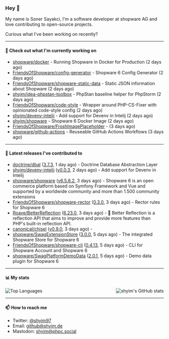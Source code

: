 ### Hey 👋

My name is Soner Sayakci, I'm a software developer at shopware AG and love contributing to open-source projects.

Curious what I've been working on recently?

---

#### 👷 Check out what I'm currently working on

- [shopware/docker](https://github.com/shopware/docker) - Running Shopware in Docker for Production (2 days ago)
- [FriendsOfShopware/config-generator](https://github.com/FriendsOfShopware/config-generator) - Shopware 6 Config Generator (2 days ago)
- [FriendsOfShopware/shopware-static-data](https://github.com/FriendsOfShopware/shopware-static-data) - Static JSON information about Shopware (2 days ago)
- [shyim/idea-phpstan-toolbox](https://github.com/shyim/idea-phpstan-toolbox) - PhpStan baseline helper for PhpStorm (2 days ago)
- [FriendsOfShopware/code-style](https://github.com/FriendsOfShopware/code-style) - Wrapper around PHP-CS-Fixer with opinionated code-style config (2 days ago)
- [shyim/devenv-intelij](https://github.com/shyim/devenv-intelij) - Add support for Devenv in Intelij (2 days ago)
- [shyim/shopware](https://github.com/shyim/shopware) - Shopware 6 Docker Image (2 days ago)
- [FriendsOfShopware/FroshImagePlaceholder](https://github.com/FriendsOfShopware/FroshImagePlaceholder) -  (3 days ago)
- [shopware/github-actions](https://github.com/shopware/github-actions) - Reuseable GitHub Actions Workflows (3 days ago)

---

#### 🔭 Latest releases I've contributed to

- [doctrine/dbal](https://github.com/doctrine/dbal) ([3.7.3](https://github.com/doctrine/dbal/releases/tag/3.7.3), 1 day ago) - Doctrine Database Abstraction Layer
- [shyim/devenv-intelij](https://github.com/shyim/devenv-intelij) ([v0.0.3](https://github.com/shyim/devenv-intelij/releases/tag/v0.0.3), 2 days ago) - Add support for Devenv in Intelij
- [shopware/shopware](https://github.com/shopware/shopware) ([v6.5.8.2](https://github.com/shopware/shopware/releases/tag/v6.5.8.2), 3 days ago) - Shopware 6 is an open commerce platform based on Symfony Framework and Vue and supported by a worldwide community and more than 1.500 community extensions
- [FriendsOfShopware/shopware-rector](https://github.com/FriendsOfShopware/shopware-rector) ([0.3.0](https://github.com/FriendsOfShopware/shopware-rector/releases/tag/0.3.0), 3 days ago) - Rector rules for Shopware 6
- [Roave/BetterReflection](https://github.com/Roave/BetterReflection) ([6.23.0](https://github.com/Roave/BetterReflection/releases/tag/6.23.0), 3 days ago) - :crystal_ball: Better Reflection is a reflection API that aims to improve and provide more features than PHP&#39;s built-in reflection API.
- [canonical/chisel](https://github.com/canonical/chisel) ([v0.9.0](https://github.com/canonical/chisel/releases/tag/v0.9.0), 3 days ago) - 
- [shopware/SwagExtensionStore](https://github.com/shopware/SwagExtensionStore) ([3.0.0](https://github.com/shopware/SwagExtensionStore/releases/tag/3.0.0), 5 days ago) - The integrated Shopware Store for Shopware 6
- [FriendsOfShopware/shopware-cli](https://github.com/FriendsOfShopware/shopware-cli) ([0.4.13](https://github.com/FriendsOfShopware/shopware-cli/releases/tag/0.4.13), 5 days ago) - CLI for Shopware Account and Shopware 6
- [shopware/SwagPlatformDemoData](https://github.com/shopware/SwagPlatformDemoData) ([2.0.1](https://github.com/shopware/SwagPlatformDemoData/releases/tag/2.0.1), 5 days ago) - Demo data plugin for Shopware 6

---

#### 📊 My stats

<img align="right" alt="shyim's GitHub stats" src="https://github-readme-stats.vercel.app/api?username=shyim&count_private=1&show_icons=true&" />

![Top Languages](https://github-readme-stats.vercel.app/api/top-langs/?username=shyim)

---

#### 📫 How to reach me

- Twitter: [@shyim97](https://twitter.com/shyim97)
- Email: [github@shyim.de](mailto://github@shyim.de)
- Mastodon: <a rel="me" href="https://phpc.social/@shyim">shyim@phpc.social</a>
